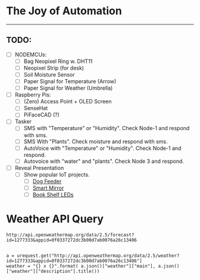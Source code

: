 # The Joy of Automation

------------------


## TODO:

- [ ] NODEMCUs:
    - [ ] Bag Neopixel Ring w. DHT11
    - [ ] Neopixel Strip (for desk)
    - [ ] Soil Moisture Sensor
    - [ ] Paper Signal for Temperature (Arrow)
    - [ ] Paper Signal for Weather (Umbrella)
- [ ] Raspberry Pis:
    - [ ] (Zero) Access Point + OLED Screen
    - [ ] SenseHat
    - [ ] PiFaceCAD (?) 
- [ ] Tasker
    - [ ] SMS with "Temperature" or "Humidity". Check Node-1 and respond with sms.
    - [ ] SMS With "Plants". Check moisture and respond with sms.
    - [ ] AutoVoice with "Temperature" or "Humidity". Check Node-1 and respond.
    - [ ] Autovoice with "water" and "plants". Check Node 3 and respond.
- [ ] Reveal Presentation
    - [ ] Show popular IoT projects.
        - [ ] [Dog Feeder](https://www.youtube.com/watch?v=vS6s9sN6Sq0)
        - [ ] [Smart Mirror]()
        - [ ] [Book Shelf LEDs]()

# Weather API Query

    http://api.openweathermap.org/data/2.5/forecast?id=1277333&appid=0f0337272dc3b00d7ab0076a26c13406


    a = urequest.get("http://api.openweathermap.org/data/2.5/weather?id=1277333&appid=0f0337272dc3b00d7ab0076a26c13406"]
    weather = "{} x {}".format( a.json()["weather"]["main"], a.json()["weather"]["description"].title())